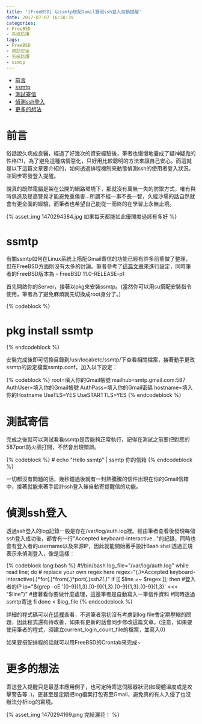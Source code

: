 ```yaml
---
title: '[FreeBSD] 以ssmtp搭配Gamil實現ssh登入自動提醒'
date: 2017-07-07 16:58:39
categories:
- FreeBSD
- 系統防護
tags:
- FreeBSD
- 資訊安全
- 系統防護
- ssmtp
---
```

<div class="post-toc-outer">
  <div class="post-toc">
    <ul>
      <li><a href="#header-0">前言</a></li>
      <li><a href="#header-1">ssmtp</a></li>
      <li><a href="#header-2">測試寄信</a></li>
      <li><a href="#header-3">偵測ssh登入</a></li>
      <li><a href="#header-4">更多的想法</a></li>
    </ul>
  </div>
</div>
<h1 id="header-0">前言</h1>

俗話說久病成良醫，經過了好幾次的資安經驗後，筆者也慢慢地養成了疑神疑鬼的性格(?)，為了避免這種病情惡化，只好用比較聰明的方法來讓自己安心。而這就是以下這篇文章要介紹的，如何透過排程機制來動態偵測ssh的使用者登入狀況，並同步寄發登入提醒。

說真的既然電腦是架在公開的網路環境下，那就沒有萬無一失的防禦方式，唯有與時俱進及提高警覺才能避免重傷害...所謂不經一事不長一智，久經沙場的話自然就會有更全面的經驗，而筆者也希望自己能從一而終的在學習上永無止境。

<!--more-->

{% asset_img 1470294384.jpg 如果每天都能如此優閒度過該有多好 %}

<h1 id="header-1">ssmtp</h1>

有關ssmtp如何在Linux系統上搭配Gmail寄信的功能已經有許多前輩做了整理，但在FreeBSD方面則沒有太多的討論。筆者參考了[這篇文章](https://blog.gtwang.org/linux/linux-send-mail-command-using-ssmtp-and-gmail/)來進行設定，同時筆者的FreeBSD版本為 - FreeBSD 11.0-RELEASE-p1

首先開啟你的Server，接著以pkg來安裝ssmtp。(當然你可以用su搭配安裝指令使用，筆者為了避免麻煩就先切換成root身分了。)

{% codeblock %}
   # pkg install ssmtp
{% endcodeblock %}

安裝完成後即可切換目錄到/usr/local/etc/ssmtp/下查看相關檔案，接著動手更改ssmtp的設定檔案ssmtp.conf，加入以下設定：

{% codeblock %}
	root=填入你的Gmail帳號
	mailhub=smtp.gmail.com:587
	AuthUser=填入你的Gmail帳號
	AuthPass=填入你的Gmail密碼
	hostname=填入你的Hostname
	UseTLS=YES
	UseSTARTTLS=YES
{% endcodeblock %}

<h1 id="header-2">測試寄信</h1>

完成之後就可以測試看看ssmtp是否能夠正常執行，記得在測試之前要把對應的587port防火牆打開，不然會出現錯誤。


{% codeblock %}
	# echo "Hello ssmtp" | ssmtp 你的信箱 
{% endcodeblock %}

一切都沒有問題的話，幾秒鐘過後就有一封熱騰騰的信件出現在你的Gmail信箱中，接著就能來著手設計ssh登入後自動寄提醒信的功能。

<h1 id="header-3">偵測ssh登入</h1>
透過ssh登入的log記錄一般是存在/var/log/auth.log裡。經由筆者查看後發現每個ssh登入成功後，都會有一行"Accepted keyboard-interactive..."的紀錄，同時也會有登入者的username以及來源IP，因此就能開始著手設計Bash shell透過正規表示來偵測登入，像是這樣：

{% codeblock lang:bash %}
	#!/bin/bash
	log_file="/var/log/auth.log"
	while read line; do
		# replace your own regex here
		regex="(.)*Accepted keyboard-interactive(.)*for(.)*from(.)*port(.)*ssh2(.)*"
		if [[ $line =~ $regex ]]; then
			#登入者的IP
			ip="$(grep -oE '[0-9]{1,3}\.[0-9]{1,3}\.[0-9]{1,3}\.[0-9]{1,3}' <<< "$line")"
			#接著看你要做什麼處理，這邊筆者是自動寫入一筆信件資料
			#同時透過ssmtp寄送
		fi
	done < $log_file
{% endcodeblock %}

詳細的程式碼可以在[這裡](https://github.com/InfiniteWing/FreeBSD-Useful-Toys/blob/master/ssh_login.sh)查看，不過筆者當初沒有考慮到log file會定期壓縮的問題，因此程式還有待改善，如果有更新的話會同步修改這篇文章。(注意，如果要使用筆者的程式，須建立current_login_count_file的檔案，並寫入0)

如果要搭配排程的話就可以用FreeBSD的Crontab來完成~

<h1 id="header-4">更多的想法</h1>
寄送登入提醒只是最基本應用例子，也可定時寄送伺服器狀況(如硬體溫度或是攻擊警告等..)，更甚至是定期把log檔案打包寄至Gmail，避免真的有人入侵了也沒辦法分析log的窘境。

{% asset_img 1470294169.png 完結灑花！ %}
